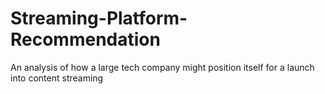 # Streaming-Platform-Recommendation
An analysis of how a large tech company might position itself for a launch into content streaming
